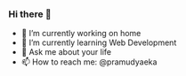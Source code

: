### Hi there 👋



- 🔭 I’m currently working on home
- 🌱 I’m currently learning Web Development
- 💬 Ask me about your life
- 📫 How to reach me: @pramudyaeka

